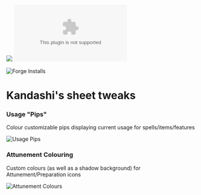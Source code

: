 ![](https://img.shields.io/badge/Foundry-v0.8.6-informational)
![Latest Release Download Count](https://img.shields.io/github/downloads/kandashi/core5e-sheet-tweaks/latest/module.zip)

![Forge Installs](https://img.shields.io/badge/dynamic/json?label=Forge%20Installs&query=package.installs&suffix=%25&url=https%3A%2F%2Fforge-vtt.com%2Fapi%2Fbazaar%2Fpackage%2Fcore5e-sheet-tweaks&colorB=4aa94a)

# Kandashi's sheet tweaks

### Usage "Pips"

Colour customizable pips displaying current usage for spells/items/features

![Usage Pips](https://github.com/kandashi/core5e-sheet-tweaks/images/useage_pips.PNG)

### Attunement Colouring

Custom colours (as well as a shadow background) for Attunement/Preparation icons

![Attunement Colours](https://github.com/kandashi/core5e-sheet-tweaks/images/attunement.PNG)
